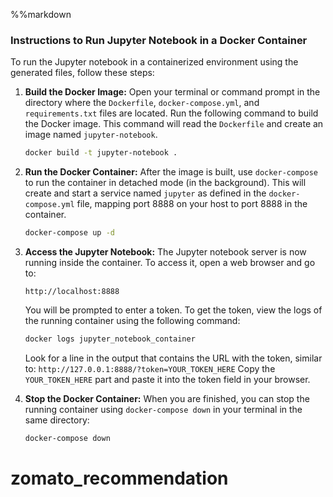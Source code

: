 %%markdown
### Instructions to Run Jupyter Notebook in a Docker Container

To run the Jupyter notebook in a containerized environment using the generated files, follow these steps:

1.  **Build the Docker Image:**
    Open your terminal or command prompt in the directory where the `Dockerfile`, `docker-compose.yml`, and `requirements.txt` files are located.
    Run the following command to build the Docker image. This command will read the `Dockerfile` and create an image named `jupyter-notebook`.

    ```bash
    docker build -t jupyter-notebook .
    ```

2.  **Run the Docker Container:**
    After the image is built, use `docker-compose` to run the container in detached mode (in the background). This will create and start a service named `jupyter` as defined in the `docker-compose.yml` file, mapping port 8888 on your host to port 8888 in the container.

    ```bash
    docker-compose up -d
    ```

3.  **Access the Jupyter Notebook:**
    The Jupyter notebook server is now running inside the container. To access it, open a web browser and go to:

    ```
    http://localhost:8888
    ```

    You will be prompted to enter a token. To get the token, view the logs of the running container using the following command:

    ```bash
    docker logs jupyter_notebook_container
    ```

    Look for a line in the output that contains the URL with the token, similar to:
    `http://127.0.0.1:8888/?token=YOUR_TOKEN_HERE`
    Copy the `YOUR_TOKEN_HERE` part and paste it into the token field in your browser.

4.  **Stop the Docker Container:**
    When you are finished, you can stop the running container using `docker-compose down` in your terminal in the same directory:

    ```bash
    docker-compose down
    ```
# zomato_recommendation
